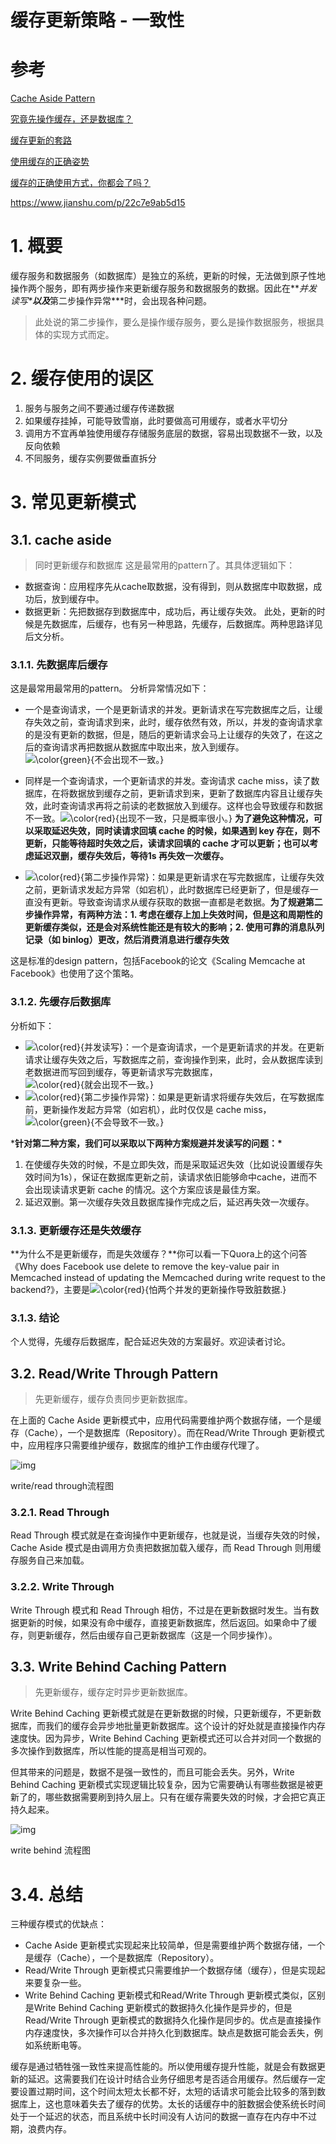 # 缓存更新策略 - 一致性

# 参考

[Cache Aside Pattern](https://links.jianshu.com/go?to=https%3A%2F%2Fblog.csdn.net%2Fz50l2o08e2u4aftor9a%2Farticle%2Fdetails%2F81008933)

[究竟先操作缓存，还是数据库？](https://links.jianshu.com/go?to=https%3A%2F%2Fmp.weixin.qq.com%2Fs%3F__biz%3DMjM5ODYxMDA5OQ%3D%3D%26mid%3D2651961341%26idx%3D1%26sn%3De27916b8e96bd771c72c055f1f53e5be%26chksm%3Dbd2d02218a5a8b37ecffd78d20b65501645ac07c7ba2eb65b7e501a3eb9de023febe63bfdb36%26scene%3D21%23wechat_redirect)

[缓存更新的套路](https://links.jianshu.com/go?to=https%3A%2F%2Fcoolshell.cn%2Farticles%2F17416.html)

[使用缓存的正确姿势](https://links.jianshu.com/go?to=https%3A%2F%2Fjuejin.im%2Fpost%2F5af5b2c36fb9a07ac65318bd)

[缓存的正确使用方式，你都会了吗？](https://links.jianshu.com/go?to=https%3A%2F%2Fjuejin.im%2Fentry%2F5b59ced46fb9a04fe728127f)





https://www.jianshu.com/p/22c7e9ab5d15



# 1. 概要

缓存服务和数据服务（如数据库）是独立的系统，更新的时候，无法做到原子性地操作两个服务，即有两步操作来更新缓存服务和数据服务的数据。因此在***并发读写\***以及***第二步操作异常\***时，会出现各种问题。

> 此处说的第二步操作，要么是操作缓存服务，要么是操作数据服务，根据具体的实现方式而定。

# 2. 缓存使用的误区

1. 服务与服务之间不要通过缓存传递数据
2. 如果缓存挂掉，可能导致雪崩，此时要做高可用缓存，或者水平切分
3. 调用方不宜再单独使用缓存存储服务底层的数据，容易出现数据不一致，以及反向依赖
4. 不同服务，缓存实例要做垂直拆分

# 3. 常见更新模式

## 3.1. cache aside

> 同时更新缓存和数据库
>  这是最常用的pattern了。其具体逻辑如下：

- 数据查询：应用程序先从cache取数据，没有得到，则从数据库中取数据，成功后，放到缓存中。
- 数据更新：先把数据存到数据库中，成功后，再让缓存失效。
   此处，更新的时候是先数据库，后缓存，也有另一种思路，先缓存，后数据库。两种思路详见后文分析。

### 3.1.1. 先数据库后缓存

这是最常用最常用的pattern。
 分析异常情况如下：

- 一个是查询请求，一个是更新请求的并发。更新请求在写完数据库之后，让缓存失效之前，查询请求到来，此时，缓存依然有效，所以，并发的查询请求拿的是没有更新的数据，但是，随后的更新请求会马上让缓存的失效了，在这之后的查询请求再把数据从数据库中取出来，放入到缓存。![\color{green}{不会出现不一致。}](https://math.jianshu.com/math?formula=%5Ccolor%7Bgreen%7D%7B%E4%B8%8D%E4%BC%9A%E5%87%BA%E7%8E%B0%E4%B8%8D%E4%B8%80%E8%87%B4%E3%80%82%7D)
- 同样是一个查询请求，一个更新请求的并发。查询请求 cache miss，读了数据库，在将数据放到缓存之前，更新请求到来，更新了数据库内容且让缓存失效，此时查询请求再将之前读的老数据放入到缓存。这样也会导致缓存和数据不一致。![\color{red}{出现不一致，只是概率很小。}](https://math.jianshu.com/math?formula=%5Ccolor%7Bred%7D%7B%E5%87%BA%E7%8E%B0%E4%B8%8D%E4%B8%80%E8%87%B4%EF%BC%8C%E5%8F%AA%E6%98%AF%E6%A6%82%E7%8E%87%E5%BE%88%E5%B0%8F%E3%80%82%7D) **为了避免这种情况，可以采取延迟失效，同时读请求回填 cache 的时候，如果遇到 key 存在，则不更新，只能等待超时失效之后，读请求回填的 cache 才可以更新；也可以考虑延迟双删，缓存失效后，等待1s 再失效一次缓存。**
  
- ![\color{red}{第二步操作异常}](https://math.jianshu.com/math?formula=%5Ccolor%7Bred%7D%7B%E7%AC%AC%E4%BA%8C%E6%AD%A5%E6%93%8D%E4%BD%9C%E5%BC%82%E5%B8%B8%7D)：如果是更新请求在写完数据库，让缓存失效之前，更新请求发起方异常（如宕机），此时数据库已经更新了，但是缓存一直没有更新。导致查询请求从缓存获取的数据一直都是老数据。**为了规避第二步操作异常，有两种方法：1. 考虑在缓存上加上失效时间，但是这和周期性的更新缓存类似，还是会对系统性能还是有较大的影响；2. 使用可靠的消息队列记录（如 binlog）更改，然后消费消息进行缓存失效**

这是标准的design pattern，包括Facebook的论文《Scaling Memcache at Facebook》也使用了这个策略。

### 3.1.2. 先缓存后数据库

分析如下：

- ![\color{red}{并发读写}](https://math.jianshu.com/math?formula=%5Ccolor%7Bred%7D%7B%E5%B9%B6%E5%8F%91%E8%AF%BB%E5%86%99%7D)：一个是查询请求，一个是更新请求的并发。在更新请求让缓存失效之后，写数据库之前，查询操作到来，此时，会从数据库读到老数据进而写回到缓存，等更新请求写完数据库，![\color{red}{就会出现不一致。}](https://math.jianshu.com/math?formula=%5Ccolor%7Bred%7D%7B%E5%B0%B1%E4%BC%9A%E5%87%BA%E7%8E%B0%E4%B8%8D%E4%B8%80%E8%87%B4%E3%80%82%7D)
- ![\color{red}{第二步操作异常}](https://math.jianshu.com/math?formula=%5Ccolor%7Bred%7D%7B%E7%AC%AC%E4%BA%8C%E6%AD%A5%E6%93%8D%E4%BD%9C%E5%BC%82%E5%B8%B8%7D)：如果是更新请求将缓存失效后，在写数据库前，更新操作发起方异常（如宕机），此时仅仅是 cache miss，![\color{green}{不会导致不一致。}](https://math.jianshu.com/math?formula=%5Ccolor%7Bgreen%7D%7B%E4%B8%8D%E4%BC%9A%E5%AF%BC%E8%87%B4%E4%B8%8D%E4%B8%80%E8%87%B4%E3%80%82%7D)

***针对第二种方案，我们可以采取以下两种方案规避并发读写的问题：\***

1. 在使缓存失效的时候，不是立即失效，而是采取延迟失效（比如说设置缓存失效时间为1s），保证在数据库更新之前，读请求依旧能够命中cache，进而不会出现读请求更新 cache 的情况。这个方案应该是最佳方案。
2. 延迟双删。第一次缓存失效且数据库操作完成之后，延迟再失效一次缓存。

### 3.1.3. 更新缓存还是失效缓存

**为什么不是更新缓存，而是失效缓存？**你可以看一下Quora上的这个问答《Why does Facebook use delete to remove the key-value pair in Memcached instead of updating the Memcached during write request to the backend?》，主要是![\color{red}{怕两个并发的更新操作导致脏数据.}](https://math.jianshu.com/math?formula=%5Ccolor%7Bred%7D%7B%E6%80%95%E4%B8%A4%E4%B8%AA%E5%B9%B6%E5%8F%91%E7%9A%84%E6%9B%B4%E6%96%B0%E6%93%8D%E4%BD%9C%E5%AF%BC%E8%87%B4%E8%84%8F%E6%95%B0%E6%8D%AE.%7D)

### 3.1.3. 结论

个人觉得，先缓存后数据库，配合延迟失效的方案最好。欢迎读者讨论。

## 3.2. Read/Write Through Pattern

> 先更新缓存，缓存负责同步更新数据库。

在上面的 Cache Aside 更新模式中，应用代码需要维护两个数据存储，一个是缓存（Cache），一个是数据库（Repository）。而在Read/Write Through 更新模式中，应用程序只需要维护缓存，数据库的维护工作由缓存代理了。



![img](https:////upload-images.jianshu.io/upload_images/5021195-d518cbf96691cc40.png?imageMogr2/auto-orient/strip|imageView2/2/w/453/format/webp)

write/read through流程图

### 3.2.1. Read Through

Read Through 模式就是在查询操作中更新缓存，也就是说，当缓存失效的时候，Cache Aside 模式是由调用方负责把数据加载入缓存，而 Read Through 则用缓存服务自己来加载。

### 3.2.2. Write Through

Write Through 模式和 Read Through 相仿，不过是在更新数据时发生。当有数据更新的时候，如果没有命中缓存，直接更新数据库，然后返回。如果命中了缓存，则更新缓存，然后由缓存自己更新数据库（这是一个同步操作）。

## 3.3. Write Behind Caching Pattern

> 先更新缓存，缓存定时异步更新数据库。

Write Behind Caching 更新模式就是在更新数据的时候，只更新缓存，不更新数据库，而我们的缓存会异步地批量更新数据库。这个设计的好处就是直接操作内存速度快。因为异步，Write Behind Caching 更新模式还可以合并对同一个数据的多次操作到数据库，所以性能的提高是相当可观的。

但其带来的问题是，数据不是强一致性的，而且可能会丢失。另外，Write Behind Caching 更新模式实现逻辑比较复杂，因为它需要确认有哪些数据是被更新了的，哪些数据需要刷到持久层上。只有在缓存需要失效的时候，才会把它真正持久起来。

![img](https:////upload-images.jianshu.io/upload_images/5021195-893f17ac38b02995.png?imageMogr2/auto-orient/strip|imageView2/2/w/570/format/webp)

write behind 流程图

# 3.4. 总结

三种缓存模式的优缺点：

- Cache Aside 更新模式实现起来比较简单，但是需要维护两个数据存储，一个是缓存（Cache），一个是数据库（Repository）。
- Read/Write Through 更新模式只需要维护一个数据存储（缓存），但是实现起来要复杂一些。
- Write Behind Caching 更新模式和Read/Write Through 更新模式类似，区别是Write Behind Caching 更新模式的数据持久化操作是异步的，但是Read/Write Through 更新模式的数据持久化操作是同步的。优点是直接操作内存速度快，多次操作可以合并持久化到数据库。缺点是数据可能会丢失，例如系统断电等。

缓存是通过牺牲强一致性来提高性能的。所以使用缓存提升性能，就是会有数据更新的延迟。这需要我们在设计时结合业务仔细思考是否适合用缓存。然后缓存一定要设置过期时间，这个时间太短太长都不好，太短的话请求可能会比较多的落到数据库上，这也意味着失去了缓存的优势。太长的话缓存中的脏数据会使系统长时间处于一个延迟的状态，而且系统中长时间没有人访问的数据一直存在内存中不过期，浪费内存。

